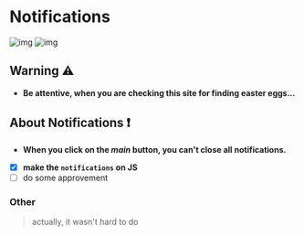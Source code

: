 # Notifications 
![img](https://shields.io/badge/secret-ffaec9?&style=for-the-badge)
![img](https://shields.io/badge/spamton-fff200?&style=for-the-badge)

## Warning ⚠

* **Be attentive, when you are checking this site for finding easter eggs...**

## About Notifications ❗

* **When you click on the *main* button, you can't close all notifications.**
- [x] **make the ``notifications`` on JS**
- [ ] do some approvement

### Other

> actually, it wasn't hard to do
